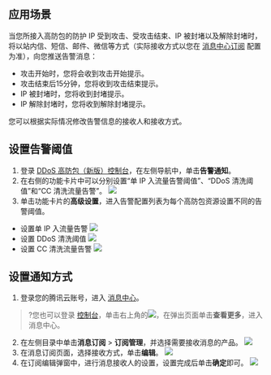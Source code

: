 ## 应用场景
当您所接入高防包的防护 IP 受到攻击、受攻击结束、IP 被封堵以及解除封堵时，将以站内信、短信、邮件、微信等方式（实际接收方式以您在 [消息中心订阅](https://console.cloud.tencent.com/message/subscription) 配置为准），向您推送告警消息：
- 攻击开始时，您将会收到攻击开始提示。
- 攻击结束后15分钟，您将收到攻击结束提示。
- IP 被封堵时，您将收到封堵提示。
- IP 解除封堵时，您将收到解除封堵提示。

您可以根据实际情况修改告警信息的接收人和接收方式。

## 设置告警阈值
1. 登录 [DDoS 高防包（新版）控制台](https://console.cloud.tencent.com/ddos/antiddos-native/alarm)，在左侧导航中，单击**告警通知**。
2. 在右侧的功能卡片中可以分别设置“单 IP 入流量告警阈值”、“DDoS 清洗阈值”和“CC 清洗流量告警”。
![](https://main.qcloudimg.com/raw/46e190b6be911f3a2bf72ecc61abff2f.png)
3. 单击功能卡片的**高级设置**，进入告警配置列表为每个高防包资源设置不同的告警阈值。
 - 设置单 IP 入流量告警
![](https://main.qcloudimg.com/raw/f911621fd2344eb625f638993fcdea9f.png) 
 - 设置 DDoS 清洗阈值
![](https://main.qcloudimg.com/raw/a53850a897d4233a915a3900d2394a03.png) 
 - 设置 CC 清洗流量告警
![](https://main.qcloudimg.com/raw/09030fe08b294e6556fdf0248959c6ce.png)
 
## 设置通知方式
1. 登录您的腾讯云账号，进入 [消息中心](https://console.cloud.tencent.com/message)。
>?您也可以登录 [控制台](https://console.cloud.tencent.com/ddos/dashboard/overview)，单击右上角的![](https://main.qcloudimg.com/raw/b1a8f001baaea4b7d9027ec1340fab9e.png)，在弹出页面单击**查看更多**，进入消息中心。
2. 在左侧目录中单击**消息订阅** > **订阅管理**，并选择需要接收消息的产品。
![](https://qcloudimg.tencent-cloud.cn/raw/c350a022b64391a5e976467839ced128.png)
3. 在消息订阅页面，选择接收方式，单击**编辑**。
![](https://qcloudimg.tencent-cloud.cn/raw/055aa30fcbc95de5e053ab9f32e6b9f4.png)
4. 在订阅编辑弹窗中，进行消息接收人的设置，设置完成后单击**确定**即可。
![](https://qcloudimg.tencent-cloud.cn/raw/75d3dd669b99bc5a7fbd9f7ba34f8123.png)
